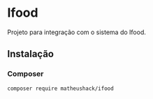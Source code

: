 # Ifood

 
Projeto para integração com o sistema do Ifood.

## Instalação
### Composer
```
composer require matheushack/ifood
```